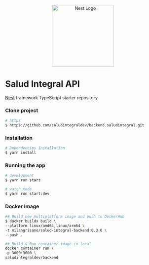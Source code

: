 <p align="center">
  <a href="http://nestjs.com/" target="blank"><img src="https://nestjs.com/img/logo-small.svg" width="200" alt="Nest Logo" /></a>
</p>

# Salud Integral API

[Nest](https://github.com/nestjs/nest) framework TypeScript starter repository.

### Clone project
```bash
# https 
$ https://github.com/saludintegraldev/backend.saludintegral.git
```

### Installation

```bash
# Dependencies Installation 
$ yarn install
```

### Running the app

```bash
# development
$ yarn run start

# watch mode
$ yarn run start:dev
```

### Docker Image
```bash
## Build new multiplatform image and push to DockerHub
$ docker buildx build \
--platform linux/amd64,linux/arm64 \
-t milangrisano/salud-integral-backend:0.3.0 \
--push .
```


```bash
## Build & Run container image in local
docker container run \
-p 3000:3000 \
saludintegraldev/backend
```